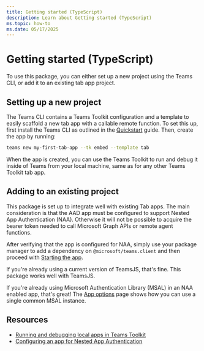 ```yaml
---
title: Getting started (TypeScript)
description: Learn about Getting started (TypeScript)
ms.topic: how-to
ms.date: 05/17/2025
---
```


# Getting started (TypeScript)

To use this package, you can either set up a new project using the Teams CLI, or add it to an existing tab app project.

## Setting up a new project
The Teams CLI contains a Teams Toolkit configuration and a template to easily scaffold a new tab app with a callable remote function. To set this up, first install the Teams CLI as outlined in the [Quickstart](../../getting-started/quickstart.md) guide. Then, create the app by running:


```sh
teams new my-first-tab-app --tk embed --template tab
```


When the app is created, you can use the Teams Toolkit to run and debug it inside of Teams from your local machine, same as for any other Teams Toolkit tab app.

## Adding to an existing project
This package is set up to integrate well with existing Tab apps. The main consideration is that the AAD app must be configured to support Nested App Authentication (NAA). Otherwise it will not be possible to acquire the bearer token needed to call Microsoft Graph APIs or remote agent functions.

After verifying that the app is configured for NAA, simply use your package manager to add a dependency on `@microsoft/teams.client` and then proceed with [Starting the app](./using-the-app.md).

If you're already using a current version of TeamsJS, that's fine. This package works well with TeamsJS.

If you're already using Microsoft Authentication Library (MSAL) in an NAA enabled app, that's great! The [App options](./app-options.md) page shows how you can use a single common MSAL instance.

## Resources
 - [Running and debugging local apps in Teams Toolkit](https://learn.microsoft.com/en-us/microsoftteams/platform/toolkit/debug-local?tabs=Windows)
 - [Configuring an app for Nested App Authentication](https://learn.microsoft.com/en-us/microsoftteams/platform/concepts/authentication/nested-authentication#configure-naa)
